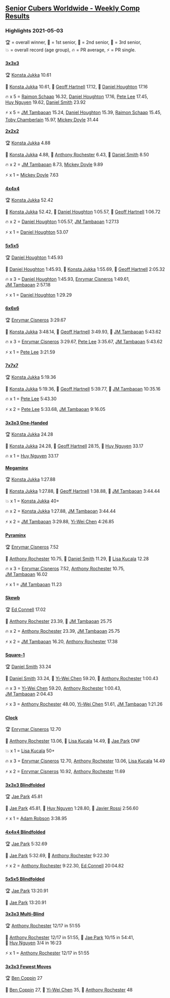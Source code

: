 <style>table {white-space: nowrap;}</style>
<link rel="stylesheet" type="text/css" href="/scw-comp/css/flags.css" />

## [Senior Cubers Worldwide - Weekly Comp Results](/scw-comp/results/)
### Highlights 2021-05-03

<span style="white-space: nowrap;">🏆 = overall winner</span>, <span style="white-space: nowrap;">🥇 = 1st senior</span>, <span style="white-space: nowrap;">🥈 = 2nd senior</span>, <span style="white-space: nowrap;">🥉 = 3rd senior</span>, <span style="white-space: nowrap;">💥 = overall record (age group)</span>, <span style="white-space: nowrap;">🔥 = PR average</span>, <span style="white-space: nowrap;">⚡ = PR single</span>.

#### [3x3x3](333.md)

<span style="white-space: nowrap;">🏆 [Konsta Jukka](../../persons/konsta_jukka/333.md) 10.61</span>

<span style="white-space: nowrap;">🥇 [Konsta Jukka](../../persons/konsta_jukka/333.md) 10.61</span>, <span style="white-space: nowrap;">🥈 [Geoff Hartnell](../../persons/geoff_hartnell/333.md) 17.12</span>, <span style="white-space: nowrap;">🥉 [Daniel Houghton](../../persons/daniel_houghton/333.md) 17.16</span>

🔥 x 5 = <span style="white-space: nowrap;">[Raimon Schaap](../../persons/raimon_schaap/333.md) 16.32</span>, <span style="white-space: nowrap;">[Daniel Houghton](../../persons/daniel_houghton/333.md) 17.16</span>, <span style="white-space: nowrap;">[Pete Lee](../../persons/pete_lee/333.md) 17.45</span>, <span style="white-space: nowrap;">[Huy Nguyen](../../persons/huy_nguyen/333.md) 19.62</span>, <span style="white-space: nowrap;">[Daniel Smith](../../persons/daniel_smith/333.md) 23.92</span>

⚡ x 5 = <span style="white-space: nowrap;">[JM Tambaoan](../../persons/jm_tambaoan/333.md) 15.24</span>, <span style="white-space: nowrap;">[Daniel Houghton](../../persons/daniel_houghton/333.md) 15.39</span>, <span style="white-space: nowrap;">[Raimon Schaap](../../persons/raimon_schaap/333.md) 15.45</span>, <span style="white-space: nowrap;">[Toby Chamberlain](../../persons/toby_chamberlain/333.md) 15.97</span>, <span style="white-space: nowrap;">[Mickey Doyle](../../persons/mickey_doyle/333.md) 31.44</span>

#### [2x2x2](222.md)

<span style="white-space: nowrap;">🏆 [Konsta Jukka](../../persons/konsta_jukka/222.md) 4.88</span>

<span style="white-space: nowrap;">🥇 [Konsta Jukka](../../persons/konsta_jukka/222.md) 4.88</span>, <span style="white-space: nowrap;">🥈 [Anthony Rochester](../../persons/anthony_rochester/222.md) 6.43</span>, <span style="white-space: nowrap;">🥉 [Daniel Smith](../../persons/daniel_smith/222.md) 8.50</span>

🔥 x 2 = <span style="white-space: nowrap;">[JM Tambaoan](../../persons/jm_tambaoan/222.md) 8.73</span>, <span style="white-space: nowrap;">[Mickey Doyle](../../persons/mickey_doyle/222.md) 9.89</span>

⚡ x 1 = <span style="white-space: nowrap;">[Mickey Doyle](../../persons/mickey_doyle/222.md) 7.63</span>

#### [4x4x4](444.md)

<span style="white-space: nowrap;">🏆 [Konsta Jukka](../../persons/konsta_jukka/444.md) 52.42</span>

<span style="white-space: nowrap;">🥇 [Konsta Jukka](../../persons/konsta_jukka/444.md) 52.42</span>, <span style="white-space: nowrap;">🥈 [Daniel Houghton](../../persons/daniel_houghton/444.md) 1:05.57</span>, <span style="white-space: nowrap;">🥉 [Geoff Hartnell](../../persons/geoff_hartnell/444.md) 1:06.72</span>

🔥 x 2 = <span style="white-space: nowrap;">[Daniel Houghton](../../persons/daniel_houghton/444.md) 1:05.57</span>, <span style="white-space: nowrap;">[JM Tambaoan](../../persons/jm_tambaoan/444.md) 1:27.13</span>

⚡ x 1 = <span style="white-space: nowrap;">[Daniel Houghton](../../persons/daniel_houghton/444.md) 53.07</span>

#### [5x5x5](555.md)

<span style="white-space: nowrap;">🏆 [Daniel Houghton](../../persons/daniel_houghton/555.md) 1:45.93</span>

<span style="white-space: nowrap;">🥇 [Daniel Houghton](../../persons/daniel_houghton/555.md) 1:45.93</span>, <span style="white-space: nowrap;">🥈 [Konsta Jukka](../../persons/konsta_jukka/555.md) 1:55.69</span>, <span style="white-space: nowrap;">🥉 [Geoff Hartnell](../../persons/geoff_hartnell/555.md) 2:05.32</span>

🔥 x 3 = <span style="white-space: nowrap;">[Daniel Houghton](../../persons/daniel_houghton/555.md) 1:45.93</span>, <span style="white-space: nowrap;">[Enrymar Cisneros](../../persons/enrymar_cisneros/555.md) 1:49.61</span>, <span style="white-space: nowrap;">[JM Tambaoan](../../persons/jm_tambaoan/555.md) 2:57.18</span>

⚡ x 1 = <span style="white-space: nowrap;">[Daniel Houghton](../../persons/daniel_houghton/555.md) 1:29.29</span>

#### [6x6x6](666.md)

<span style="white-space: nowrap;">🏆 [Enrymar Cisneros](../../persons/enrymar_cisneros/666.md) 3:29.67</span>

<span style="white-space: nowrap;">🥇 [Konsta Jukka](../../persons/konsta_jukka/666.md) 3:48.14</span>, <span style="white-space: nowrap;">🥈 [Geoff Hartnell](../../persons/geoff_hartnell/666.md) 3:49.93</span>, <span style="white-space: nowrap;">🥉 [JM Tambaoan](../../persons/jm_tambaoan/666.md) 5:43.62</span>

🔥 x 3 = <span style="white-space: nowrap;">[Enrymar Cisneros](../../persons/enrymar_cisneros/666.md) 3:29.67</span>, <span style="white-space: nowrap;">[Pete Lee](../../persons/pete_lee/666.md) 3:35.67</span>, <span style="white-space: nowrap;">[JM Tambaoan](../../persons/jm_tambaoan/666.md) 5:43.62</span>

⚡ x 1 = <span style="white-space: nowrap;">[Pete Lee](../../persons/pete_lee/666.md) 3:21.59</span>

#### [7x7x7](777.md)

<span style="white-space: nowrap;">🏆 [Konsta Jukka](../../persons/konsta_jukka/777.md) 5:19.36</span>

<span style="white-space: nowrap;">🥇 [Konsta Jukka](../../persons/konsta_jukka/777.md) 5:19.36</span>, <span style="white-space: nowrap;">🥈 [Geoff Hartnell](../../persons/geoff_hartnell/777.md) 5:39.77</span>, <span style="white-space: nowrap;">🥉 [JM Tambaoan](../../persons/jm_tambaoan/777.md) 10:35.16</span>

🔥 x 1 = <span style="white-space: nowrap;">[Pete Lee](../../persons/pete_lee/777.md) 5:43.30</span>

⚡ x 2 = <span style="white-space: nowrap;">[Pete Lee](../../persons/pete_lee/777.md) 5:33.68</span>, <span style="white-space: nowrap;">[JM Tambaoan](../../persons/jm_tambaoan/777.md) 9:16.05</span>

#### [3x3x3 One-Handed](333oh.md)

<span style="white-space: nowrap;">🏆 [Konsta Jukka](../../persons/konsta_jukka/333oh.md) 24.28</span>

<span style="white-space: nowrap;">🥇 [Konsta Jukka](../../persons/konsta_jukka/333oh.md) 24.28</span>, <span style="white-space: nowrap;">🥈 [Geoff Hartnell](../../persons/geoff_hartnell/333oh.md) 28.15</span>, <span style="white-space: nowrap;">🥉 [Huy Nguyen](../../persons/huy_nguyen/333oh.md) 33.17</span>

🔥 x 1 = <span style="white-space: nowrap;">[Huy Nguyen](../../persons/huy_nguyen/333oh.md) 33.17</span>

#### [Megaminx](minx.md)

<span style="white-space: nowrap;">🏆 [Konsta Jukka](../../persons/konsta_jukka/minx.md) 1:27.88</span>

<span style="white-space: nowrap;">🥇 [Konsta Jukka](../../persons/konsta_jukka/minx.md) 1:27.88</span>, <span style="white-space: nowrap;">🥈 [Geoff Hartnell](../../persons/geoff_hartnell/minx.md) 1:38.88</span>, <span style="white-space: nowrap;">🥉 [JM Tambaoan](../../persons/jm_tambaoan/minx.md) 3:44.44</span>

💥 x 1 = <span style="white-space: nowrap;">[Konsta Jukka](../../persons/konsta_jukka/minx.md) 40+</span>

🔥 x 2 = <span style="white-space: nowrap;">[Konsta Jukka](../../persons/konsta_jukka/minx.md) 1:27.88</span>, <span style="white-space: nowrap;">[JM Tambaoan](../../persons/jm_tambaoan/minx.md) 3:44.44</span>

⚡ x 2 = <span style="white-space: nowrap;">[JM Tambaoan](../../persons/jm_tambaoan/minx.md) 3:29.88</span>, <span style="white-space: nowrap;">[Yi-Wei Chen](../../persons/yi_wei_chen/minx.md) 4:26.85</span>

#### [Pyraminx](pyram.md)

<span style="white-space: nowrap;">🏆 [Enrymar Cisneros](../../persons/enrymar_cisneros/pyram.md) 7.52</span>

<span style="white-space: nowrap;">🥇 [Anthony Rochester](../../persons/anthony_rochester/pyram.md) 10.75</span>, <span style="white-space: nowrap;">🥈 [Daniel Smith](../../persons/daniel_smith/pyram.md) 11.29</span>, <span style="white-space: nowrap;">🥉 [Lisa Kucala](../../persons/lisa_kucala/pyram.md) 12.28</span>

🔥 x 3 = <span style="white-space: nowrap;">[Enrymar Cisneros](../../persons/enrymar_cisneros/pyram.md) 7.52</span>, <span style="white-space: nowrap;">[Anthony Rochester](../../persons/anthony_rochester/pyram.md) 10.75</span>, <span style="white-space: nowrap;">[JM Tambaoan](../../persons/jm_tambaoan/pyram.md) 16.02</span>

⚡ x 1 = <span style="white-space: nowrap;">[JM Tambaoan](../../persons/jm_tambaoan/pyram.md) 11.23</span>

#### [Skewb](skewb.md)

<span style="white-space: nowrap;">🏆 [Ed Connell](../../persons/ed_connell/skewb.md) 17.02</span>

<span style="white-space: nowrap;">🥇 [Anthony Rochester](../../persons/anthony_rochester/skewb.md) 23.39</span>, <span style="white-space: nowrap;">🥈 [JM Tambaoan](../../persons/jm_tambaoan/skewb.md) 25.75</span>

🔥 x 2 = <span style="white-space: nowrap;">[Anthony Rochester](../../persons/anthony_rochester/skewb.md) 23.39</span>, <span style="white-space: nowrap;">[JM Tambaoan](../../persons/jm_tambaoan/skewb.md) 25.75</span>

⚡ x 2 = <span style="white-space: nowrap;">[JM Tambaoan](../../persons/jm_tambaoan/skewb.md) 16.20</span>, <span style="white-space: nowrap;">[Anthony Rochester](../../persons/anthony_rochester/skewb.md) 17.38</span>

#### [Square-1](sq1.md)

<span style="white-space: nowrap;">🏆 [Daniel Smith](../../persons/daniel_smith/sq1.md) 33.24</span>

<span style="white-space: nowrap;">🥇 [Daniel Smith](../../persons/daniel_smith/sq1.md) 33.24</span>, <span style="white-space: nowrap;">🥈 [Yi-Wei Chen](../../persons/yi_wei_chen/sq1.md) 59.20</span>, <span style="white-space: nowrap;">🥉 [Anthony Rochester](../../persons/anthony_rochester/sq1.md) 1:00.43</span>

🔥 x 3 = <span style="white-space: nowrap;">[Yi-Wei Chen](../../persons/yi_wei_chen/sq1.md) 59.20</span>, <span style="white-space: nowrap;">[Anthony Rochester](../../persons/anthony_rochester/sq1.md) 1:00.43</span>, <span style="white-space: nowrap;">[JM Tambaoan](../../persons/jm_tambaoan/sq1.md) 2:04.43</span>

⚡ x 3 = <span style="white-space: nowrap;">[Anthony Rochester](../../persons/anthony_rochester/sq1.md) 48.00</span>, <span style="white-space: nowrap;">[Yi-Wei Chen](../../persons/yi_wei_chen/sq1.md) 51.61</span>, <span style="white-space: nowrap;">[JM Tambaoan](../../persons/jm_tambaoan/sq1.md) 1:21.26</span>

#### [Clock](clock.md)

<span style="white-space: nowrap;">🏆 [Enrymar Cisneros](../../persons/enrymar_cisneros/clock.md) 12.70</span>

<span style="white-space: nowrap;">🥇 [Anthony Rochester](../../persons/anthony_rochester/clock.md) 13.06</span>, <span style="white-space: nowrap;">🥈 [Lisa Kucala](../../persons/lisa_kucala/clock.md) 14.49</span>, <span style="white-space: nowrap;">🥉 [Jae Park](../../persons/jae_park/clock.md) DNF</span>

💥 x 1 = <span style="white-space: nowrap;">[Lisa Kucala](../../persons/lisa_kucala/clock.md) 50+</span>

🔥 x 3 = <span style="white-space: nowrap;">[Enrymar Cisneros](../../persons/enrymar_cisneros/clock.md) 12.70</span>, <span style="white-space: nowrap;">[Anthony Rochester](../../persons/anthony_rochester/clock.md) 13.06</span>, <span style="white-space: nowrap;">[Lisa Kucala](../../persons/lisa_kucala/clock.md) 14.49</span>

⚡ x 2 = <span style="white-space: nowrap;">[Enrymar Cisneros](../../persons/enrymar_cisneros/clock.md) 10.92</span>, <span style="white-space: nowrap;">[Anthony Rochester](../../persons/anthony_rochester/clock.md) 11.69</span>

#### [3x3x3 Blindfolded](333bf.md)

<span style="white-space: nowrap;">🏆 [Jae Park](../../persons/jae_park/333bf.md) 45.81</span>

<span style="white-space: nowrap;">🥇 [Jae Park](../../persons/jae_park/333bf.md) 45.81</span>, <span style="white-space: nowrap;">🥈 [Huy Nguyen](../../persons/huy_nguyen/333bf.md) 1:28.80</span>, <span style="white-space: nowrap;">🥉 [Javier Rossi](../../persons/javier_rossi/333bf.md) 2:56.60</span>

⚡ x 1 = <span style="white-space: nowrap;">[Adam Robson](../../persons/adam_robson/333bf.md) 3:38.95</span>

#### [4x4x4 Blindfolded](444bf.md)

<span style="white-space: nowrap;">🏆 [Jae Park](../../persons/jae_park/444bf.md) 5:32.69</span>

<span style="white-space: nowrap;">🥇 [Jae Park](../../persons/jae_park/444bf.md) 5:32.69</span>, <span style="white-space: nowrap;">🥈 [Anthony Rochester](../../persons/anthony_rochester/444bf.md) 9:22.30</span>

⚡ x 2 = <span style="white-space: nowrap;">[Anthony Rochester](../../persons/anthony_rochester/444bf.md) 9:22.30</span>, <span style="white-space: nowrap;">[Ed Connell](../../persons/ed_connell/444bf.md) 20:04.82</span>

#### [5x5x5 Blindfolded](555bf.md)

<span style="white-space: nowrap;">🏆 [Jae Park](../../persons/jae_park/555bf.md) 13:20.91</span>

<span style="white-space: nowrap;">🥇 [Jae Park](../../persons/jae_park/555bf.md) 13:20.91</span>

#### [3x3x3 Multi-Blind](333mbf.md)

<span style="white-space: nowrap;">🏆 [Anthony Rochester](../../persons/anthony_rochester/333mbf.md) 12/17 in 51:55</span>

<span style="white-space: nowrap;">🥇 [Anthony Rochester](../../persons/anthony_rochester/333mbf.md) 12/17 in 51:55</span>, <span style="white-space: nowrap;">🥈 [Jae Park](../../persons/jae_park/333mbf.md) 10/15 in 54:41</span>, <span style="white-space: nowrap;">🥉 [Huy Nguyen](../../persons/huy_nguyen/333mbf.md) 3/4 in 16:23</span>

⚡ x 1 = <span style="white-space: nowrap;">[Anthony Rochester](../../persons/anthony_rochester/333mbf.md) 12/17 in 51:55</span>

#### [3x3x3 Fewest Moves](333fm.md)

<span style="white-space: nowrap;">🏆 [Ben Coppin](../../persons/ben_coppin/333fm.md) 27</span>

<span style="white-space: nowrap;">🥇 [Ben Coppin](../../persons/ben_coppin/333fm.md) 27</span>, <span style="white-space: nowrap;">🥈 [Yi-Wei Chen](../../persons/yi_wei_chen/333fm.md) 35</span>, <span style="white-space: nowrap;">🥉 [Anthony Rochester](../../persons/anthony_rochester/333fm.md) 48</span>


<!-- Global site tag (gtag.js) - Google Analytics -->
<script async src="https://www.googletagmanager.com/gtag/js?id=UA-86348435-3"></script>
<script>window.dataLayer = window.dataLayer || []; function gtag() {dataLayer.push(arguments);} gtag('js', new Date()); gtag('config', 'UA-86348435-3');</script>

